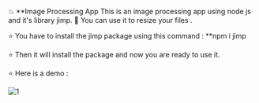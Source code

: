 💥 **Image Processing App This is an image processing app using node js and it's library jimp.
🌈 You can use it to resize your files .

⭐️ You have to install the jimp package using this command : **npm i jimp

⭐️ Then it will install the package and now you are ready to use it. 

⭐️ Here is a demo : 

![1](https://user-images.githubusercontent.com/68159874/128209501-d63c3852-4cd5-4701-810f-068c64aa4c17.png)

